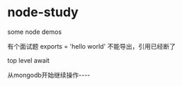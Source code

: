 # node-study
some node demos

有个面试题 exports = 'hello world' 不能导出，引用已经断了

top level await

从mongodb开始继续操作----
